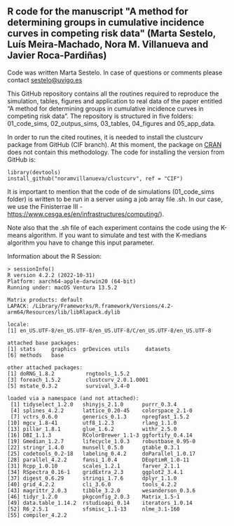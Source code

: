 ## R code for the manuscript "A method for determining groups in cumulative incidence curves in competing risk data" (Marta Sestelo, Luís Meira-Machado, Nora M. Villanueva  and Javier Roca-Pardiñas)

Code was written Marta Sestelo. In case of questions or comments please contact <sestelo@uvigo.es>


This GitHub repository contains all the routines required to reproduce the simulation, tables, figures and application to real data of the paper entitled “A method for determining groups in cumulative incidence curves in competing risk data”. The repository is structured in five folders: 01_code_sims, 02_outpus_sims, 03_tables, 04_figures and 05_app_data.

In order to run the cited routines, it is needed to install the clustcurv package from GitHub (CIF branch). At this moment, the package on [CRAN](https://cran.r-project.org/web/packages/clustcurv) does not contain this methodology. The code for installing the version from GitHub is:

```
library(devtools)
install_github("noramvillanueva/clustcurv", ref = "CIF")
```


It is important to mention that the code of de simulations (01_code_sims folder) is written to be run in a server using a job array file .sh. In our case, we use the Finisterrae III - https://www.cesga.es/en/infrastructures/computing/).

Note also that the .sh file of each experiment contains the code using the K-means algorithm. If you want to simulate and test with the K-medians algorithm you have to change this input parameter. 



Information about the R Session:
```
> sessionInfo()
R version 4.2.2 (2022-10-31)
Platform: aarch64-apple-darwin20 (64-bit)
Running under: macOS Ventura 13.5.2

Matrix products: default
LAPACK: /Library/Frameworks/R.framework/Versions/4.2-arm64/Resources/lib/libRlapack.dylib

locale:
[1] en_US.UTF-8/en_US.UTF-8/en_US.UTF-8/C/en_US.UTF-8/en_US.UTF-8

attached base packages:
[1] stats     graphics  grDevices utils     datasets 
[6] methods   base     

other attached packages:
[1] doRNG_1.8.2          rngtools_1.5.2      
[3] foreach_1.5.2        clustcurv_2.0.1.0001
[5] mstate_0.3.2         survival_3.4-0      

loaded via a namespace (and not attached):
 [1] tidyselect_1.2.0   shinyjs_2.1.0      purrr_0.3.4       
 [4] splines_4.2.2      lattice_0.20-45    colorspace_2.1-0  
 [7] vctrs_0.6.0        generics_0.1.3     npregfast_1.5.2   
[10] mgcv_1.8-41        utf8_1.2.3         rlang_1.1.0       
[13] pillar_1.8.1       glue_1.6.2         withr_2.5.0       
[16] DBI_1.1.3          RColorBrewer_1.1-3 ggfortify_0.4.14  
[19] Gmedian_1.2.7      lifecycle_1.0.3    robustbase_0.95-0 
[22] stringr_1.4.0      munsell_0.5.0      gtable_0.3.1      
[25] codetools_0.2-18   labeling_0.4.2     doParallel_1.0.17 
[28] parallel_4.2.2     fansi_1.0.4        DEoptimR_1.0-11   
[31] Rcpp_1.0.10        scales_1.2.1       farver_2.1.1      
[34] RSpectra_0.16-1    gridExtra_2.3      ggplot2_3.4.1     
[37] digest_0.6.29      stringi_1.7.6      dplyr_1.1.0       
[40] grid_4.2.2         cli_3.6.0          tools_4.2.2       
[43] magrittr_2.0.3     tibble_3.2.0       wesanderson_0.3.6 
[46] tidyr_1.2.0        pkgconfig_2.0.3    Matrix_1.5-1      
[49] data.table_1.14.2  rstudioapi_0.14    iterators_1.0.14  
[52] R6_2.5.1           sfsmisc_1.1-13     nlme_3.1-160      
[55] compiler_4.2.2
```

